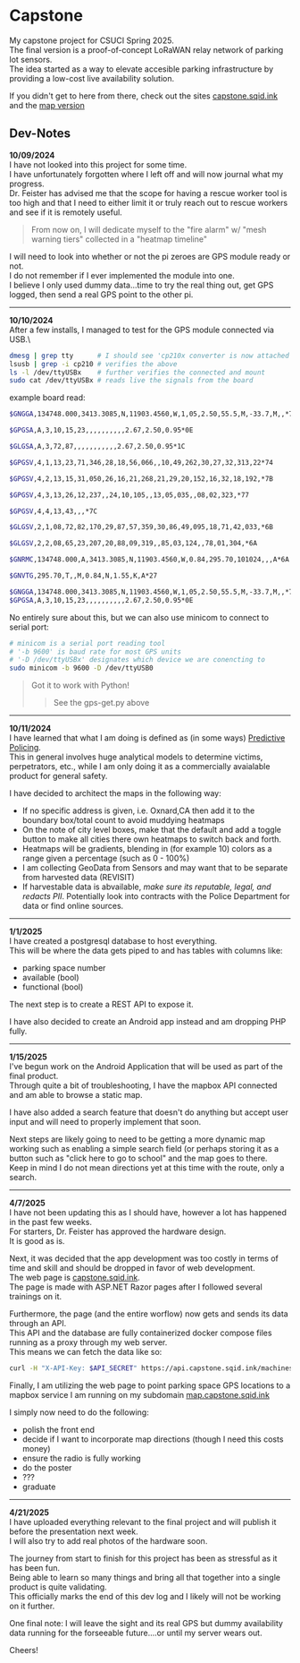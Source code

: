 # Capstone
My capstone project for CSUCI Spring 2025.\
The final version is a proof-of-concept LoRaWAN relay network of parking lot sensors.\
The idea started as a way to elevate accesible parking infrastructure by providing a low-cost live availability solution.

If you didn't get to here from there, check out the sites [capstone.sqid.ink](capstone.sqid.ink) and the [map version](map.capstone.sqid.ink/full-map)

## Dev-Notes
**10/09/2024**\
I have not looked into this project for some time.\
I have unfortunately forgotten where I left off and will now journal what my progress.\
Dr. Feister has advised me that the scope for having a rescue worker tool is too high and that I need to either limit it or truly reach out to rescue workers and see if it is remotely useful.
> From now on, I will dedicate myself to the "fire alarm" w/ "mesh warning tiers" collected in a "heatmap timeline"

I will need to look into whether or not the pi zeroes are GPS module ready or not.\
I do not remember if I ever implemented the module into one.\
I believe I only used dummy data...time to try the real thing out, get GPS logged, then send a real GPS point to the other pi.

---
**10/10/2024**\
After a few installs, I managed to test for the GPS module connected via USB.\
```Bash
dmesg | grep tty      # I should see 'cp210x converter is now attached to ttyUSBx'
lsusb | grep -i cp210 # verifies the above
ls -l /dev/ttyUSBx    # further verifies the connected and mount
sudo cat /dev/ttyUSBx # reads live the signals from the board
```
example board read:
```Bash
$GNGGA,134748.000,3413.3085,N,11903.4560,W,1,05,2.50,55.5,M,-33.7,M,,*76

$GPGSA,A,3,10,15,23,,,,,,,,,,2.67,2.50,0.95*0E

$GLGSA,A,3,72,87,,,,,,,,,,,2.67,2.50,0.95*1C

$GPGSV,4,1,13,23,71,346,28,18,56,066,,10,49,262,30,27,32,313,22*74

$GPGSV,4,2,13,15,31,050,26,16,21,268,21,29,20,152,16,32,18,192,*7B

$GPGSV,4,3,13,26,12,237,,24,10,105,,13,05,035,,08,02,323,*77

$GPGSV,4,4,13,43,,,*7C

$GLGSV,2,1,08,72,82,170,29,87,57,359,30,86,49,095,18,71,42,033,*6B

$GLGSV,2,2,08,65,23,207,20,88,09,319,,85,03,124,,78,01,304,*6A

$GNRMC,134748.000,A,3413.3085,N,11903.4560,W,0.84,295.70,101024,,,A*6A

$GNVTG,295.70,T,,M,0.84,N,1.55,K,A*27

$GNGGA,134748.000,3413.3085,N,11903.4560,W,1,05,2.50,55.5,M,-33.7,M,,*76
$GPGSA,A,3,10,15,23,,,,,,,,,,2.67,2.50,0.95*0E
```
No entirely sure about this, but we can also use minicom to connect to serial port:
```Bash
# minicom is a serial port reading tool
# '-b 9600' is baud rate for most GPS units
# '-D /dev/ttyUSBx' designates which device we are conencting to
sudo minicom -b 9600 -D /dev/ttyUSB0
```
> Got it to work with Python!
>> See the gps-get.py above

---
**10/11/2024**\
I have learned that what I am doing is defined as (in some ways) [Predictive Policing](https://en.wikipedia.org/wiki/Predictive_policing).\
This in general involves huge analytical models to determine victims, perpetrators, etc., while I am only doing it as a commercially avaialable product for general safety. 

I have decided to architect the maps in the following way:
  - If no specific address is given, i.e. Oxnard,CA then add it to the boundary box/total count to avoid muddying heatmaps
  - On the note of city level boxes, make that the default and add a toggle button to make all cities there own heatmaps to switch back and forth.
  - Heatmaps will be gradients, blending in (for example 10) colors as a range given a percentage (such as 0 - 100%)
  - I am collecting GeoData from Sensors and may want that to be separate from harvested data (REVISIT) 
  - If harvestable data is abvailable, *make sure its reputable, legal, and redacts PII*. Potentially look into contracts with the Police Department for data or find online sources.

---
**1/1/2025**\
I have created a postgresql database to host everything.\
This will be where the data gets piped to and has tables with columns like:
- parking space number
- available (bool)
- functional (bool)

The next step is to create a REST API to expose it.

I have also decided to create an Android app instead and am dropping PHP fully. 

---
**1/15/2025**\
I've begun work on the Android Application that will be used as part of the final product.\
Through quite a bit of troubleshooting, I have the mapbox API connected and am able to browse a static map.

I have also added a search feature that doesn't do anything but accept user input and will need to properly implement that soon.

Next steps are likely going to need to be getting a more dynamic map working such as enabling a simple search field (or perhaps storing it as a button such as "click here to go to school" and the map goes to there.\
Keep in mind I do not mean directions yet at this time with the route, only a search.

---
**4/7/2025**\
I have not been updating this as I should have, however a lot has happened in the past few weeks.\
For starters, Dr. Feister has approved the hardware design.\
It is good as is.

Next, it was decided that the app development was too costly in terms of time and skill and should be dropped in favor of web development.\
The web page is [capstone.sqid.ink](https://capstone.sqid.ink).\
The page is made with ASP.NET Razor pages after I followed several trainings on it.

Furthermore, the page (and the entire worflow) now gets and sends its data through an API.\
This API and the database are fully containerized docker compose files running as a proxy through my web server.\
This means we can fetch the data like so:
```Bash
curl -H "X-API-Key: $API_SECRET" https://api.capstone.sqid.ink/machines | jq
```

Finally, I am utilizing the web page to point parking space GPS locations to a mapbox service I am running on my subdomain [map.capstone.sqid.ink](https://map.capstone.sqid.ink/?lng=-119.0449353&lat=34.1608897)

I simply now need to do the following:
- polish the front end
- decide if I want to incorporate map directions (though I need this costs money)
- ensure the radio is fully working
- do the poster
- ???
- graduate

---
**4/21/2025**\
I have uploaded everything relevant to the final project and will publish it before the presentation next week.\
I will also try to add real photos of the hardware soon.

The journey from start to finish for this project has been as stressful as it has been fun.\
Being able to learn so many things and bring all that together into a single product is quite validating.\
This officially marks the end of this dev log and I likely will not be working on it further.

One final note: I will leave the sight and its real GPS but dummy availability data running for the forseeable future....or until my server wears out.

Cheers!
